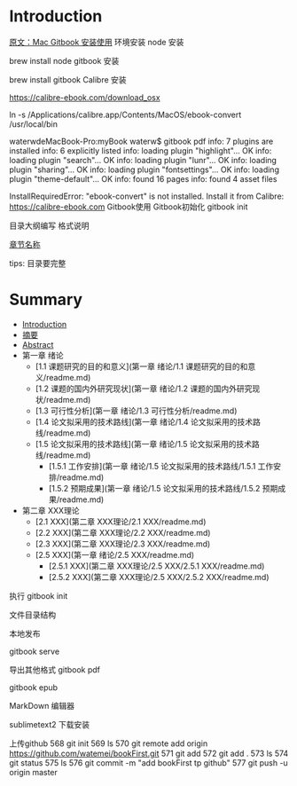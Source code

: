 # Introduction

[原文：Mac Gitbook 安装使用](https://blog.csdn.net/wxb880114/article/details/82078837)
环境安装
node 安装

brew install node
gitbook 安装

brew install  gitbook
Calibre 安装

https://calibre-ebook.com/download_osx

ln -s /Applications/calibre.app/Contents/MacOS/ebook-convert /usr/local/bin
 

waterwdeMacBook-Pro:myBook waterw$ gitbook pdf
info: 7 plugins are installed 
info: 6 explicitly listed 
info: loading plugin "highlight"... OK 
info: loading plugin "search"... OK 
info: loading plugin "lunr"... OK 
info: loading plugin "sharing"... OK 
info: loading plugin "fontsettings"... OK 
info: loading plugin "theme-default"... OK 
info: found 16 pages 
info: found 4 asset files 
 
InstallRequiredError: "ebook-convert" is not installed.
Install it from Calibre: https://calibre-ebook.com
Gitbook使用
Gitbook初始化
gitbook init


目录大纲编写
格式说明

[章节名称](层级目录1/层级目录2/层级目录3/...)

tips: 目录要完整

# Summary
 
* [Introduction](README.md)
* [摘要](摘要/readme.md)
* [Abstract](Abstract/readme.md)
* 第一章 绪论
    * [1.1 课题研究的目的和意义](第一章 绪论/1.1 课题研究的目的和意义/readme.md)
    * [1.2 课题的国内外研究现状](第一章 绪论/1.2 课题的国内外研究现状/readme.md)
    * [1.3 可行性分析](第一章 绪论/1.3 可行性分析/readme.md)
    * [1.4 论文拟采用的技术路线](第一章 绪论/1.4 论文拟采用的技术路线/readme.md)
    * [1.5 论文拟采用的技术路线](第一章 绪论/1.5 论文拟采用的技术路线/readme.md)
        * [1.5.1 工作安排](第一章 绪论/1.5 论文拟采用的技术路线/1.5.1 工作安排/readme.md)
        * [1.5.2 预期成果](第一章 绪论/1.5 论文拟采用的技术路线/1.5.2 预期成果/readme.md)
* 第二章 XXX理论
    * [2.1 XXX](第二章 XXX理论/2.1 XXX/readme.md)
    * [2.2 XXX](第二章 XXX理论/2.2 XXX/readme.md)
    * [2.3 XXX](第二章 XXX理论/2.3 XXX/readme.md)
    * [2.5 XXX](第一章 绪论/2.5 XXX/readme.md)
        * [2.5.1 XXX](第二章 XXX理论/2.5 XXX/2.5.1 XXX/readme.md)
        * [2.5.2 XXX](第二章 XXX理论/2.5 XXX/2.5.2 XXX/readme.md)
 
执行 gitbook init



文件目录结构



本地发布

gitbook serve




导出其他格式
gitbook pdf



 
gitbook epub
 

MarkDown 编辑器

sublimetext2 下载安装

上传github
  568  git init
  569  ls
  570  git remote add origin https://github.com/watemei/bookFirst.git
  571  git add
  572  git add .
  573  ls
  574  git status
  575  ls
  576  git commit -m "add bookFirst tp github"
  577  git push -u origin master
 
